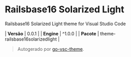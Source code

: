 # Railsbase16 Solarized Light

Railsbase16 Solarized Light theme for Visual Studio Code

| **Versão** | 0.0.1 |
| **Engine** | ^1.0.0 |
| **Pacote** | theme-railsbase16solarizedlight |

> Autogerado por [go-vsc-theme](https://github.com/natalbu/go-vsc-theme).
